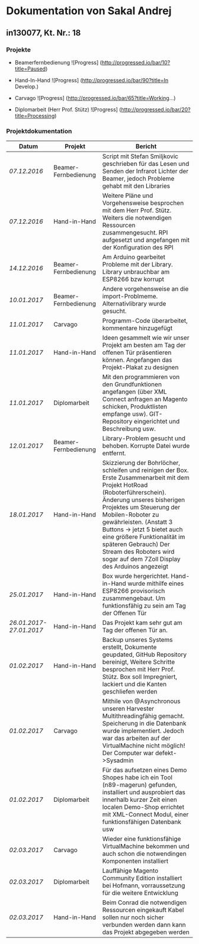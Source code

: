 # Dokumentation von Sakal Andrej
## in130077, Kt. Nr.: 18

### Projekte
- Beamerfernbedienung ![Progress]             (http://progressed.io/bar/10?title=Paused)  

- Hand-In-Hand ![Progress]                    (http://progressed.io/bar/90?title=In Develop.)

- Carvago ![Progress]                         (http://progressed.io/bar/65?title=Working...)

- Diplomarbeit (Herr Prof. Stütz) ![Progress] (http://progressed.io/bar/20?title=Processing)


### Projektdokumentation
| Datum | Projekt | Bericht |
|---|---|---|
|*07.12.2016*|Beamer-Fernbedienung|Script mit Stefan Smiljkovic geschrieben für das Lesen und Senden der Infrarot Lichter der Beamer, jedoch Probleme gehabt mit den Libraries|
|*07.12.2016*|Hand-in-Hand|Weitere Pläne und Vorgehensweise besprochen mit dem Herr Prof. Stütz. Weiters die notwendigen Ressourcen zusammengesucht. RPI aufgesetzt und angefangen mit der Konfiguration des RPI|
|*14.12.2016*|Beamer-Fernbedienung|Am Arduino gearbeitet Probleme mit der Library. Library unbrauchbar am ESP8266 bzw korrupt|
|*10.01.2017*|Beamer-Fernbedienung|Andere vorgehensweise an die import-Problmeme. Alternativlibrary wurde gesucht.|
|*11.01.2017*|Carvago|Programm-Code überarbeitet, kommentare hinzugefügt|
|*11.01.2017*|Hand-in-Hand|Ideen gesammelt wie wir unser Projekt am besten am Tag der offenen Tür präsentieren können. Angefangen das Projekt-Plakat zu designen|
|*11.01.2017*|Diplomarbeit|Mit den programmieren von den Grundfunktionen angefangen (über XML Connect anfragen an Magento schicken, Produktlisten empfange usw). GIT-Repository eingerichtet und Beschreibung usw.|
|*12.01.2017*|Beamer-Fernbedienung|Library-Problem gesucht und behoben. Korrupte Datei wurde entfernt.|
|*18.01.2017*|Hand-in-Hand|Skizzierung der Bohrlöcher, schleifen und reinigen der Box. Erste Zusammenarbeit mit dem Projekt HotRoad (Roboterführerschein). Änderung unseres bisherigen Projektes um Steuerung der Mobilen-Roboter zu gewährleisten. (Anstatt 3 Buttons -> jetzt 5 bietet auch eine größere Funktionalität im späteren Gebrauch) Der Stream des Roboters wird sogar auf dem 7Zoll Display des Arduinos angezeigt|
|*25.01.2017*|Hand-in-Hand|Box wurde hergerichtet. Hand-in-Hand wurde mithilfe eines ESP8266 provisorisch zusammengebaut. Um funktionsfähig zu sein am Tag der Offenen Tür|
|*26.01.2017-27.01.2017*|Hand-in-Hand|Das Projekt kam sehr gut am Tag der offenen Tür an.|
|*01.02.2017*|Hand-in-Hand|Backup unseres Systems erstellt, Dokumente geupdated, GitHub Repository bereinigt, Weitere Schritte besprochen mit Herr Prof. Stütz. Box soll Impregniert, lackiert und die Kanten geschliefen werden|
|*01.02.2017*|Carvago|Mithile von @Asynchronous unseren Harvester Multithreadingfähig gemacht. Speicherung in die Datenbank wurde implementiert. Jedoch war das arbeiten auf der VirtualMachine nicht möglich! Der Computer war defekt->Sysadmin|
|*01.02.2017*|Diplomarbeit|Für das aufsetzen eines Demo Shopes habe ich ein Tool (n89-magerun) gefunden, installiert und ausprobiert das innerhalb kurzer Zeit einen localen Demo-Shop errichtet mit XML-Connect Modul, einer funktionsfähigen Datenbank usw|
|*02.03.2017*|Carvago|Wieder eine funktionsfähige VirtualMachine bekommen und auch schon die notwendingen Komponenten installiert|
|*02.03.2017*|Diplomarbeit|Lauffähige Magento Community Edition installiert bei Hofmann, vorraussetzung für die weitere Entwicklung|
|*02.03.2017*|Hand-in-Hand|Beim Conrad die notwendigen Ressourcen eingekauft Kabel sollen nur noch sicher verbunden werden dann kann das Projekt abgegeben werden|


